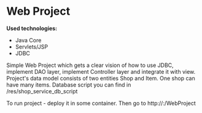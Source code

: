 Web Project
===========

**Used technologies:**
* Java Core
* Servlets/JSP
* JDBC

Simple Web Project which gets a clear vision of how to use JDBC, implement DAO layer,
implement Controller layer and integrate it with view.
Project's data model consists of two entities Shop and Item. One shop can have many items.
Database script you can find in /res/shop_service_db_script

To run project - deploy it in some container. Then go to
http://<host>:<port>/WebProject


